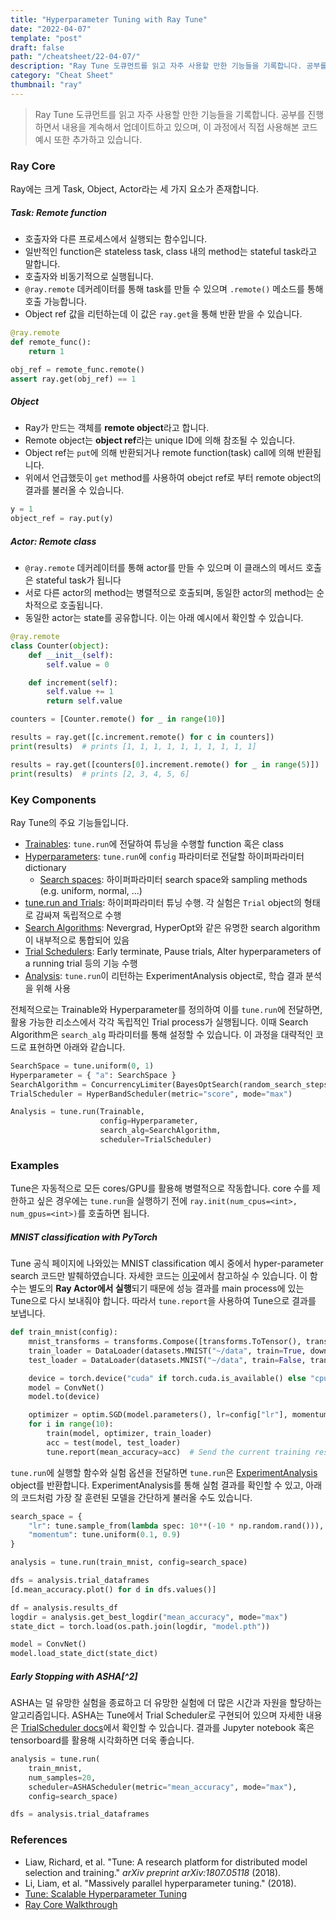 ```yaml
---
title: "Hyperparameter Tuning with Ray Tune"
date: "2022-04-07"
template: "post"
draft: false
path: "/cheatsheet/22-04-07/"
description: "Ray Tune 도큐먼트를 읽고 자주 사용할 만한 기능들을 기록합니다. 공부를 진행하면서 내용을 계속해서 업데이트하고 있으며, 이 과정에서 직접 사용해본 코드 예시 또한 추가하고 있습니다. Ray에는 크게 Task, Object, Actor라는 세 가지 요소가 존재합니다."
category: "Cheat Sheet"
thumbnail: "ray"
---
```


> Ray Tune 도큐먼트를 읽고 자주 사용할 만한 기능들을 기록합니다. 공부를 진행하면서 내용을 계속해서 업데이트하고 있으며, 이 과정에서 직접 사용해본 코드 예시 또한 추가하고 있습니다.

### Ray Core

Ray에는 크게 Task, Object, Actor라는 세 가지 요소가 존재합니다. 

##### Task: Remote function

- 호출자와 다른 프로세스에서 실행되는 함수입니다. 
- 일반적인 function은 stateless task, class 내의 method는 stateful task라고 말합니다.
- 호출자와 비동기적으로 실행됩니다.
- `@ray.remote` 데커레이터를 통해 task를 만들 수 있으며 `.remote()` 메소드를 통해 호출 가능합니다.
- Object ref 값을 리턴하는데 이 값은 `ray.get`을 통해 반환 받을 수 있습니다.

```python
@ray.remote
def remote_func():
    return 1

obj_ref = remote_func.remote()
assert ray.get(obj_ref) == 1
```

##### Object

- Ray가 만드는 객체를 **remote object**라고 합니다. 
- Remote object는 **object ref**라는 unique ID에 의해 참조될 수 있습니다.
- Object ref는 `put`에 의해 반환되거나 remote function(task) call에 의해 반환됩니다.
- 위에서 언급했듯이 `get` method를 사용하여 obejct ref로 부터 remote object의 결과를 불러올 수 있습니다. 

```python
y = 1
object_ref = ray.put(y)
```

##### Actor: Remote class

- `@ray.remote` 데커레이터를 통해 actor를 만들 수 있으며 이 클래스의 메서드 호출은 stateful task가 됩니다
- 서로 다른 actor의 method는 병렬적으로 호출되며, 동일한 actor의 method는 순차적으로 호출됩니다.
- 동일한 actor는 state를 공유합니다. 이는 아래 예시에서 확인할 수 있습니다. 

```python
@ray.remote
class Counter(object):
    def __init__(self):
        self.value = 0

    def increment(self):
        self.value += 1
        return self.value
```

```python
counters = [Counter.remote() for _ in range(10)]

results = ray.get([c.increment.remote() for c in counters])
print(results)  # prints [1, 1, 1, 1, 1, 1, 1, 1, 1, 1]

results = ray.get([counters[0].increment.remote() for _ in range(5)])
print(results)  # prints [2, 3, 4, 5, 6]
```

### Key Components

Ray Tune의 주요 기능들입니다.

- [Trainables](https://docs.ray.io/en/latest/tune/key-concepts.html#trainables): `tune.run`에 전달하여 튜닝을 수행할 function 혹은 class
- [Hyperparameters](https://docs.ray.io/en/latest/tune/key-concepts.html#hyperparameters): `tune.run`에 `config` 파라미터로 전달할 하이퍼파라미터 dictionary
  - [Search spaces](https://docs.ray.io/en/latest/tune/key-concepts.html#search-spaces): 하이퍼파라미터 search space와 sampling methods (e.g. uniform, normal, ...)
- [tune.run and Trials](https://docs.ray.io/en/latest/tune/key-concepts.html#tune-run-and-trials): 하이퍼파라미터 튜닝 수행. 각 실험은 `Trial` object의 형태로 감싸져 독립적으로 수행
- [Search Algorithms](https://docs.ray.io/en/latest/tune/key-concepts.html#search-algorithms): Nevergrad, HyperOpt와 같은 유명한 search algorithm이 내부적으로 통합되어 있음
- [Trial Schedulers](https://docs.ray.io/en/latest/tune/key-concepts.html#trial-schedulers): Early terminate, Pause trials, Alter hyperparameters of a running trial 등의 기능 수행
- [Analysis](https://docs.ray.io/en/latest/tune/key-concepts.html#analysis): `tune.run`이 리턴하는 ExperimentAnalysis object로, 학습 결과 분석을 위해 사용

전체적으로는 Trainable와 Hyperparameter를 정의하여 이를 `tune.run`에 전달하면, 활용 가능한 리소스에서 각각 독립적인 Trial process가 실행됩니다. 이때 Search Algorithm은 `search_alg` 파라미터를 통해 설정할 수 있습니다. 이 과정을 대략적인 코드로 표현하면 아래와 같습니다.

```python
SearchSpace = tune.uniform(0, 1)
Hyperparameter = { "a": SearchSpace }
SearchAlgorithm = ConcurrencyLimiter(BayesOptSearch(random_search_steps=4), max_concurrent=2)
TrialScheduler = HyperBandScheduler(metric="score", mode="max")

Analysis = tune.run(Trainable, 
                    config=Hyperparameter, 
                    search_alg=SearchAlgorithm, 
                    scheduler=TrialScheduler)
```

### Examples

Tune은 자동적으로 모든 cores/GPU를 활용해 병렬적으로 작동합니다. core 수를 제한하고 싶은 경우에는 `tune.run`을 실행하기 전에 `ray.init(num_cpus=<int>, num_gpus=<int>)`를 호출하면 됩니다.

##### MNIST classification with PyTorch

Tune 공식 페이지에 나와있는 MNIST classification 예시 중에서 hyper-parameter search 코드만 발췌하였습니다. 자세한 코드는 [이곳](https://docs.ray.io/en/latest/tune/getting-started.html)에서 참고하실 수 있습니다. 이 함수는 별도의 **Ray Actor에서 실행**되기 때문에 성능 결과를 main process에 있는 Tune으로 다시 보내줘야 합니다. 따라서 `tune.report`을 사용하여 Tune으로 결과를 보냅니다. 

```python
def train_mnist(config):
    mnist_transforms = transforms.Compose([transforms.ToTensor(), transforms.Normalize((0.1307, ), (0.3081, ))])
    train_loader = DataLoader(datasets.MNIST("~/data", train=True, download=True, transform=mnist_transforms), batch_size=64, shuffle=True)
    test_loader = DataLoader(datasets.MNIST("~/data", train=False, transform=mnist_transforms), batch_size=64, shuffle=True)

    device = torch.device("cuda" if torch.cuda.is_available() else "cpu")
    model = ConvNet()
    model.to(device)

    optimizer = optim.SGD(model.parameters(), lr=config["lr"], momentum=config["momentum"])
    for i in range(10):
        train(model, optimizer, train_loader)
        acc = test(model, test_loader)
        tune.report(mean_accuracy=acc)	# Send the current training result back to Tune
```

`tune.run`에 실행할 함수와 실험 옵션을 전달하면 `tune.run`은 [ExperimentAnalysis](https://docs.ray.io/en/latest/tune/api_docs/analysis.html#tune-analysis-docs) object를 반환합니다. ExperimentAnalysis를 통해 실험 결과를 확인할 수 있고, 아래의 코드처럼 가장 잘 훈련된 모델을 간단하게 불러올 수도 있습니다.

```python
search_space = {
    "lr": tune.sample_from(lambda spec: 10**(-10 * np.random.rand())),
    "momentum": tune.uniform(0.1, 0.9)
}

analysis = tune.run(train_mnist, config=search_space)
```

```python
dfs = analysis.trial_dataframes
[d.mean_accuracy.plot() for d in dfs.values()]

df = analysis.results_df
logdir = analysis.get_best_logdir("mean_accuracy", mode="max")
state_dict = torch.load(os.path.join(logdir, "model.pth"))

model = ConvNet()
model.load_state_dict(state_dict)
```

##### Early Stopping with ASHA[^2]

ASHA는 덜 유망한 실험을 종료하고 더 유망한 실험에 더 많은 시간과 자원을 할당하는 알고리즘입니다. ASHA는 Tune에서 Trial Scheduler로 구현되어 있으며 자세한 내용은 [TrialScheduler docs](https://docs.ray.io/en/latest/tune/api_docs/schedulers.html#tune-schedulers)에서 확인할 수 있습니다. 결과를 Jupyter notebook 혹은 tensorboard를 활용해 시각화하면 더욱 좋습니다.

```python
analysis = tune.run(
    train_mnist,
    num_samples=20,
    scheduler=ASHAScheduler(metric="mean_accuracy", mode="max"),
    config=search_space)

dfs = analysis.trial_dataframes
```

### References

- Liaw, Richard, et al. "Tune: A research platform for distributed model selection and training." *arXiv preprint arXiv:1807.05118* (2018).
- Li, Liam, et al. "Massively parallel hyperparameter tuning." (2018).
- [Tune: Scalable Hyperparameter Tuning](https://docs.ray.io/en/latest/tune/index.html#tune-scalable-hyperparameter-tuning)
- [Ray Core Walkthrough](https://docs.ray.io/en/latest/ray-core/walkthrough.html#)
